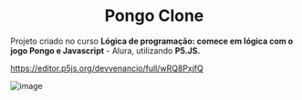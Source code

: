 <h1 align="center"> Pongo Clone </h1>

<p>Projeto criado no curso <strong>Lógica de programação: comece em lógica com o jogo Pongo e Javascript</strong> - Alura, utilizando <strong>P5.JS.</strong></p>

https://editor.p5js.org/devvenancio/full/wRQ8PxjfQ

![image](https://user-images.githubusercontent.com/102672093/208722669-0c17f7ee-f71b-49af-98c0-01489d910a98.png)



